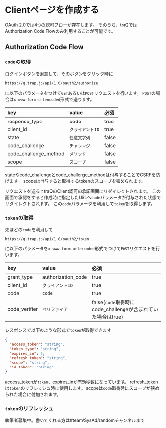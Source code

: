 # Clientページを作成する

OAuth 2.0では4つの認可フローが存在します。
そのうち、traQではAuthorization Code Flowのみ利用することが可能です。

## Authorization Code Flow

### `code`の取得

ログインボタンを用意して、そのボタンをクリック時に
```
https://q.trap.jp/api/1.0/oauth2/authorize
```
に以下のパラメータをつけて`GET`あるいは`POST`リクエストを行います。
`POST`の場合は`x-www-form-urlencoded`形式で送ります。

| key                   | value            | 必須  |
| :-------------------- | :--------------- | :---- |
| response_type         | code             | true  |
| client_id             | `クライアントID` | true  |
| state                 | `任意文字列`     | false |
| code_challenge        | `チャレンジ`     | false |
| code_challenge_method | `メソッド`       | false |
| scope                 | `スコープ`       | false |

stateやcode_challengeとcode_challenge_methodは付与することでCSRFを防げます。
scopeは付与すると取得するtokenのスコープを狭められます。

リクエストを送るとtraQのClient認可の承諾画面にリダイレクトされます。
この画面で承認をすると作成時に指定したURLへ`code`パラメータが付与された状態でリダイレクトされます。
この`code`パラメータを利用して`token`を取得します。

### `token`の取得

先ほどの`code`を利用して
```
https://q.trap.jp/api/1.0/oauth2/token
```
に以下のパラメータを`x-www-form-urlencoded`形式でつけて`POST`リクエストを行います。

| key           | value              | 必須                                                        |
| :------------ | :----------------- | :---------------------------------------------------------- |
| grant_type    | authorization_code | true                                                        |
| client_id     | `クライアントID`   | true                                                        |
| code          | `code`             | true                                                        |
| code_verifier | `ベリファイア`     | false(`code`取得時にcode_challengeが含まれていた場合はtrue) |

レスポンスで以下のような形式で`token`が取得できます
```json
{
  "access_token": "string",
  "token_type": "string",
  "expires_in": 0,
  "refresh_token": "string",
  "scope": "string",
  "id_token": "string"
}
```
access_tokenが`token`、expires_inが有効秒数になっています。
refresh_tokenは`token`のリフレッシュ時に使用します。
scopeは`code`取得時にスコープが狭められた場合に付加されます。

### `token`のリフレッシュ
執筆者募集中。書いてくれる方は#team/SysAd/randomチャンネルまで

